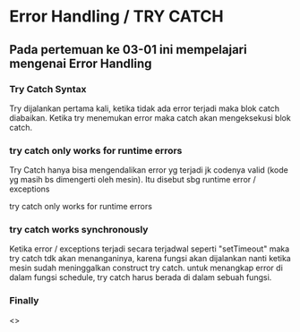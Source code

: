 <h1>Error Handling / TRY CATCH</h1>


<h2>Pada pertemuan ke 03-01 ini mempelajari mengenai Error Handling</h2>
<h3>Try Catch Syntax</h3>
<p>Try dijalankan pertama kali, ketika tidak ada error terjadi maka blok catch diabaikan.
Ketika try menemukan error maka catch akan mengeksekusi blok catch.</p>
<h3>try catch only works for runtime errors</h3>
<p>Try Catch hanya bisa mengendalikan error yg terjadi jk codenya valid (kode yg masih bs dimengerti oleh mesin). Itu disebut sbg runtime error / exceptions</p>
try catch only works for runtime errors
<h3>try catch works synchronously</h3>
<p>Ketika error / exceptions terjadi secara terjadwal seperti "setTimeout" maka try catch tdk akan menanganinya, karena fungsi akan dijalankan nanti ketika mesin sudah meninggalkan construct try catch.
untuk menangkap error di dalam fungsi schedule, try catch harus berada di dalam sebuah fungsi.</p>

<h3>Finally</h3>
<>